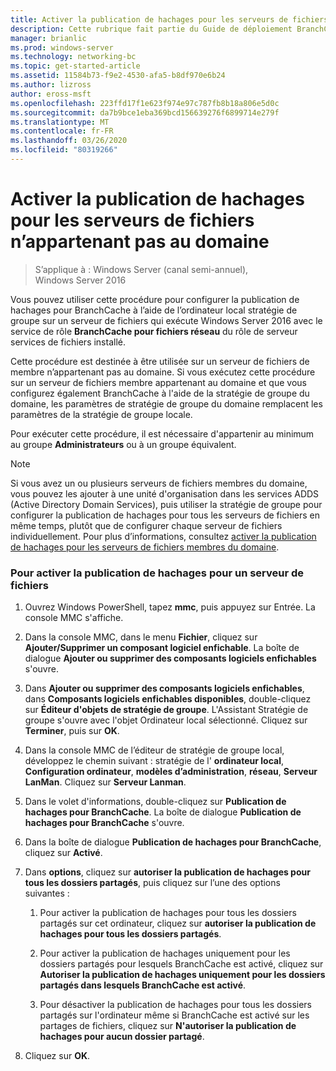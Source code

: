 ```yaml
---
title: Activer la publication de hachages pour les serveurs de fichiers n’appartenant pas au domaine
description: Cette rubrique fait partie du Guide de déploiement BranchCache pour Windows Server 2016, qui montre comment déployer BranchCache en mode de cache distribué et hébergé pour optimiser l’utilisation de la bande passante WAN dans les filiales.
manager: brianlic
ms.prod: windows-server
ms.technology: networking-bc
ms.topic: get-started-article
ms.assetid: 11584b73-f9e2-4530-afa5-b8df970e6b24
ms.author: lizross
author: eross-msft
ms.openlocfilehash: 223ffd17f1e623f974e97c787fb8b18a806e5d0c
ms.sourcegitcommit: da7b9bce1eba369bcd156639276f6899714e279f
ms.translationtype: MT
ms.contentlocale: fr-FR
ms.lasthandoff: 03/26/2020
ms.locfileid: "80319266"
---
```

# <a name="enable-hash-publication-for-non-domain-member-file-servers"></a>Activer la publication de hachages pour les serveurs de fichiers n’appartenant pas au domaine

>S’applique à : Windows Server (canal semi-annuel), Windows Server 2016

Vous pouvez utiliser cette procédure pour configurer la publication de hachages pour BranchCache à l’aide de l’ordinateur local stratégie de groupe sur un serveur de fichiers qui exécute Windows Server 2016 avec le service de rôle **BranchCache pour fichiers réseau** du rôle de serveur services de fichiers installé.  
  
Cette procédure est destinée à être utilisée sur un serveur de fichiers de membre n’appartenant pas au domaine. Si vous exécutez cette procédure sur un serveur de fichiers membre appartenant au domaine et que vous configurez également BranchCache à l'aide de la stratégie de groupe du domaine, les paramètres de stratégie de groupe du domaine remplacent les paramètres de la stratégie de groupe locale.  
  
Pour exécuter cette procédure, il est nécessaire d'appartenir au minimum au groupe **Administrateurs** ou à un groupe équivalent.  
  
> [!NOTE]  
> Si vous avez un ou plusieurs serveurs de fichiers membres du domaine, vous pouvez les ajouter à une unité d'organisation dans les services ADDS (Active Directory Domain Services), puis utiliser la stratégie de groupe pour configurer la publication de hachages pour tous les serveurs de fichiers en même temps, plutôt que de configurer chaque serveur de fichiers individuellement. Pour plus d’informations, consultez [activer la publication de hachages pour les serveurs de fichiers membres du domaine](../../branchcache/deploy/Enable-Hash-Publication-for-Domain-Member-File-Servers.md).  
  
### <a name="to-enable-hash-publication-for-one-file-server"></a>Pour activer la publication de hachages pour un serveur de fichiers  
  
1.  Ouvrez Windows PowerShell, tapez **mmc**, puis appuyez sur Entrée. La console MMC s'affiche.  
  
2.  Dans la console MMC, dans le menu **Fichier**, cliquez sur **Ajouter/Supprimer un composant logiciel enfichable**. La boîte de dialogue **Ajouter ou supprimer des composants logiciels enfichables** s'ouvre.  
  
3.  Dans **Ajouter ou supprimer des composants logiciels enfichables**, dans **Composants logiciels enfichables disponibles**, double-cliquez sur **Éditeur d'objets de stratégie de groupe**. L'Assistant Stratégie de groupe s'ouvre avec l'objet Ordinateur local sélectionné. Cliquez sur **Terminer**, puis sur **OK**.  
  
4.  Dans la console MMC de l’éditeur de stratégie de groupe local, développez le chemin suivant : stratégie de l' **ordinateur local**, **Configuration ordinateur**, **modèles d’administration**, **réseau**, **Serveur LanMan**. Cliquez sur **Serveur Lanman**.  
  
5.  Dans le volet d'informations, double-cliquez sur **Publication de hachages pour BranchCache**. La boîte de dialogue **Publication de hachages pour BranchCache** s'ouvre.  
  
6.  Dans la boîte de dialogue **Publication de hachages pour BranchCache**, cliquez sur **Activé**.  
  
7.  Dans **options**, cliquez sur **autoriser la publication de hachages pour tous les dossiers partagés**, puis cliquez sur l’une des options suivantes :  
  
    1.  Pour activer la publication de hachages pour tous les dossiers partagés sur cet ordinateur, cliquez sur **autoriser la publication de hachages pour tous les dossiers partagés**.  
  
    2.  Pour activer la publication de hachages uniquement pour les dossiers partagés pour lesquels BranchCache est activé, cliquez sur **Autoriser la publication de hachages uniquement pour les dossiers partagés dans lesquels BranchCache est activé**.  
  
    3.  Pour désactiver la publication de hachages pour tous les dossiers partagés sur l'ordinateur même si BranchCache est activé sur les partages de fichiers, cliquez sur **N'autoriser la publication de hachages pour aucun dossier partagé**.  
  
8.  Cliquez sur **OK**.  
  


